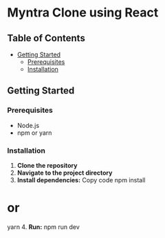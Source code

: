 # Myntra Clone using React


## Table of Contents

- [Getting Started](#getting-started)
  - [Prerequisites](#prerequisites)
  - [Installation](#installation)

## Getting Started

### Prerequisites

- Node.js
- npm or yarn

### Installation

1. **Clone the repository**
2. **Navigate to the project directory**
3. **Install dependencies:**
  Copy code
  npm install
  # or
  yarn
4. **Run:**
  npm run dev
